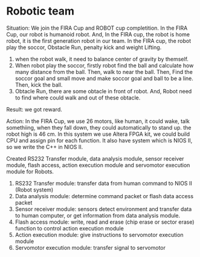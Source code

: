 # Robotic team 
Situation:
We join the FIRA Cup and ROBOT cup completition.
In the FIRA Cup, our robot is humanoid robot. And, In the FIRA cup, the robot is home robot, it is the first generation robot in our team.
In the FIRA cup, the robot play the soccor, Obstacle Run, penalty kick and weight Lifting.

1. when the robot walk, it need to balance center of gravity by themself. 
2. When robot play the soccor, firstly robot find the ball and calculate how many distance from the ball. Then, walk to near the ball. Then, Find the soccor goal and small move and make soccor goal and ball to be a line. Then, kick the ball.
3. Obtacle Run, there are some obtacle in front of robot. And, Robot need to find where could walk and out of these obtacle. 

Result:
we got reward.

Action:
In the FIRA Cup, we use 26 motors, like human, it could wake, talk somethiing, when they fall down, they could automatically to stand up. the robot high is 46 cm. 
In this system we use Altera FPGA kit, we could build CPU and assign pin for each function. It also have system which is NIOS II, so we write the C++ in NIOS II.

Created RS232 Transfer module, data analysis module, sensor receiver module, flash access, action execution module and servomotor execution module for Robots.
1. RS232 Transfer module: transfer data from human command to NIOS II (Robot system)
2. Data analysis module: determine command packet or flash data access packet
3. Sensor receiver module: sensors detect environment and transfer data to human computer, or get information from data analysis module. 
4. Flash access module: write, read and erase (chip erase or sector erase) function to control action execution module
5. Action execution module: give instructions to servomotor execution module
6. Servomotor execution module: transfer signal to servomotor
